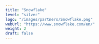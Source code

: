 ```yaml
---
title: "Snowflake"
level: "silver"
logo: "/images/partners/Snowflake.png"
webUrl: "https://www.snowflake.com/en/"
weight: 2
draft: false
---
```

